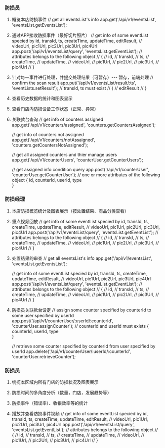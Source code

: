 ### 防损员

1. 概览本店防损事件
    // get all eventsList's info
    app.get('/api/v1/eventsList', 'eventsList.getEventsList');



2. 通过APP接收防损事件（最好切片照片）
    // get info of some eventList specied by id, transId, ts, createTime, updateTime, editResult, 
    // videoUrl, pic1Url, pic2Url, pic3Url, pic4Url 
    app.post('/api/v1/eventsList/query', 'eventsList.getEventList');
    // attributes belongs to the following object
    // {
    //     id,
    //     transId,
    //     ts,
    //     createTime,
    //     updateTime,
    //     videoUrl,
    //     pic1Url,
    //     pic2Url,
    //     pic3Url,
    //     pic4Url
    // } 



3. 针对每一事件进行处理，并提交处理结果（可暂存）--- 暂存，前端处理
    // confirm the scan result
    app.put('/api/v1/eventsList/result/:ts', 'eventLists.setResult');
    // transId, ts must exist
    // {
    //     editResult
    // }



4. 查看历史数据的统计和图表显示




5. 查看门店内防损设备工作状态（正常、异常）




6. 关联款台查询
    // get info of counters assigned
    app.get('/api/v1/counters/assigned', 'counters.getCountersAssigned');

    
    // get info of counters not assigned
    app.get('/api/v1/counters/notAssaigned', 'counters.getCountersNotAssigned');

    
    // get all assigned counters and thier manage users
    app.get('/api/v1/counterUsers', 'counterUser.getCounterUsers');
    
    
    // get assigned info condition query
    app.post('/api/v1/counterUser', 'counterUser.getCounterUser');
    // one or more attributes of the following object
    {
        id,
        counterId,
        userId,
        type   
    }





### 防损经理

1. 本店防损概览统计及图表展示（按处置结果、商品分类查看）


2. 重点视频回放
    // get info of some eventList specied by id, transId, ts, createTime, updateTime, editResult, 
    // videoUrl, pic1Url, pic2Url, pic3Url, pic4Url 
    app.post('/api/v1/eventsList/query', 'eventsList.getEventList');
    // attributes belongs to the following object
    // {
    //     id,
    //     transId,
    //     ts,
    //     createTime,
    //     updateTime,
    //     videoUrl,
    //     pic1Url,
    //     pic2Url,
    //     pic3Url,
    //     pic4Url
    // } 



3. 处置结果的审查
    // get all eventsList's info
    app.get('/api/v1/eventsList', 'eventsList.getEventsList');



    // get info of some eventList specied by id, transId, ts, createTime, updateTime, editResult, 
    // videoUrl, pic1Url, pic2Url, pic3Url, pic4Url 
    app.post('/api/v1/eventsList/query', 'eventsList.getEventList');
    // attributes belongs to the following object
    // {
    //     id,
    //     transId,
    //     ts,
    //     createTime,
    //     updateTime,
    //     videoUrl,
    //     pic1Url,
    //     pic2Url,
    //     pic3Url,
    //     pic4Url
    // } 


    
4. 防损员关联款台设定
    // assign some counter specified by counterId to some user specified by userId
    app.post('/api/v1/counterUser/:userId/:counterId', 'counterUser.assignCounter');
    // counterId and userId must exists
    {
        counterId,
        userId,
        type   
    }


    // retrieve some counter specified by counterId from user specified by userId
    app.delete('/api/v1/counterUser/:userId/:counterId', 'counterUser.retrieveCounter');




### 防损员


1. 统揽本区域内所有门店的防损状况及图表展示


2. 防损时间的多角度分析（数量，门店，发展趋势等）


3. 防损事件（错误率）、收银效率等的统计




4. 播放并查看防损事件视频
    // get info of some eventList specied by id, transId, ts, createTime, updateTime, editResult, 
    // videoUrl, pic1Url, pic2Url, pic3Url, pic4Url 
    app.post('/api/v1/eventsList/query', 'eventsList.getEventList');
    // attributes belongs to the following object
    // {
    //     id,
    //     transId,
    //     ts,
    //     createTime,
    //     updateTime,
    //     videoUrl,
    //     pic1Url,
    //     pic2Url,
    //     pic3Url,
    //     pic4Url
    // } 